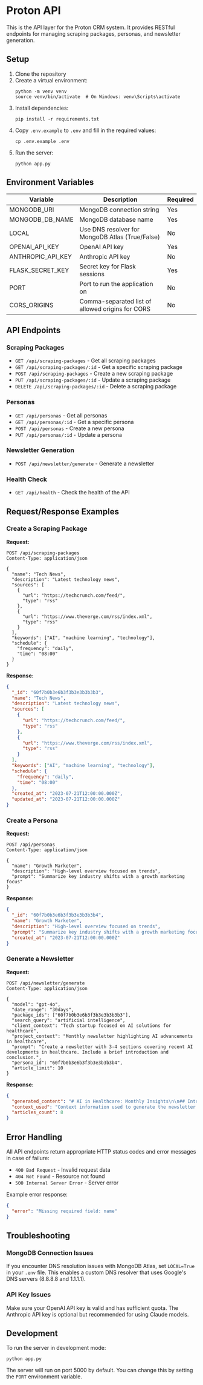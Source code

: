 # Proton API

This is the API layer for the Proton CRM system. It provides RESTful endpoints for managing scraping packages, personas, and newsletter generation.

## Setup

1. Clone the repository
2. Create a virtual environment:
   ```
   python -m venv venv
   source venv/bin/activate  # On Windows: venv\Scripts\activate
   ```
3. Install dependencies:
   ```
   pip install -r requirements.txt
   ```
4. Copy `.env.example` to `.env` and fill in the required values:
   ```
   cp .env.example .env
   ```
5. Run the server:
   ```
   python app.py
   ```

## Environment Variables

| Variable | Description | Required |
|----------|-------------|----------|
| MONGODB_URI | MongoDB connection string | Yes |
| MONGODB_DB_NAME | MongoDB database name | Yes |
| LOCAL | Use DNS resolver for MongoDB Atlas (True/False) | No |
| OPENAI_API_KEY | OpenAI API key | Yes |
| ANTHROPIC_API_KEY | Anthropic API key | No |
| FLASK_SECRET_KEY | Secret key for Flask sessions | Yes |
| PORT | Port to run the application on | No |
| CORS_ORIGINS | Comma-separated list of allowed origins for CORS | No |

## API Endpoints

### Scraping Packages

- `GET /api/scraping-packages` - Get all scraping packages
- `GET /api/scraping-packages/:id` - Get a specific scraping package
- `POST /api/scraping-packages` - Create a new scraping package
- `PUT /api/scraping-packages/:id` - Update a scraping package
- `DELETE /api/scraping-packages/:id` - Delete a scraping package

### Personas

- `GET /api/personas` - Get all personas
- `GET /api/personas/:id` - Get a specific persona
- `POST /api/personas` - Create a new persona
- `PUT /api/personas/:id` - Update a persona

### Newsletter Generation

- `POST /api/newsletter/generate` - Generate a newsletter

### Health Check

- `GET /api/health` - Check the health of the API

## Request/Response Examples

### Create a Scraping Package

**Request:**
```http
POST /api/scraping-packages
Content-Type: application/json

{
  "name": "Tech News",
  "description": "Latest technology news",
  "sources": [
    {
      "url": "https://techcrunch.com/feed/",
      "type": "rss"
    },
    {
      "url": "https://www.theverge.com/rss/index.xml",
      "type": "rss"
    }
  ],
  "keywords": ["AI", "machine learning", "technology"],
  "schedule": {
    "frequency": "daily",
    "time": "08:00"
  }
}
```

**Response:**
```json
{
  "_id": "60f7b0b3e6b3f3b3e3b3b3b3",
  "name": "Tech News",
  "description": "Latest technology news",
  "sources": [
    {
      "url": "https://techcrunch.com/feed/",
      "type": "rss"
    },
    {
      "url": "https://www.theverge.com/rss/index.xml",
      "type": "rss"
    }
  ],
  "keywords": ["AI", "machine learning", "technology"],
  "schedule": {
    "frequency": "daily",
    "time": "08:00"
  },
  "created_at": "2023-07-21T12:00:00.000Z",
  "updated_at": "2023-07-21T12:00:00.000Z"
}
```

### Create a Persona

**Request:**
```http
POST /api/personas
Content-Type: application/json

{
  "name": "Growth Marketer",
  "description": "High-level overview focused on trends",
  "prompt": "Summarize key industry shifts with a growth marketing focus"
}
```

**Response:**
```json
{
  "_id": "60f7b0b3e6b3f3b3e3b3b3b4",
  "name": "Growth Marketer",
  "description": "High-level overview focused on trends",
  "prompt": "Summarize key industry shifts with a growth marketing focus",
  "created_at": "2023-07-21T12:00:00.000Z"
}
```

### Generate a Newsletter

**Request:**
```http
POST /api/newsletter/generate
Content-Type: application/json

{
  "model": "gpt-4o",
  "date_range": "30days",
  "package_ids": ["60f7b0b3e6b3f3b3e3b3b3b3"],
  "search_query": "artificial intelligence",
  "client_context": "Tech startup focused on AI solutions for healthcare",
  "project_context": "Monthly newsletter highlighting AI advancements in healthcare",
  "prompt": "Create a newsletter with 3-4 sections covering recent AI developments in healthcare. Include a brief introduction and conclusion.",
  "persona_id": "60f7b0b3e6b3f3b3e3b3b3b4",
  "article_limit": 10
}
```

**Response:**
```json
{
  "generated_content": "# AI in Healthcare: Monthly Insights\n\n## Introduction\n\nWelcome to this month's AI in Healthcare newsletter...",
  "context_used": "Context information used to generate the newsletter...",
  "articles_count": 8
}
```

## Error Handling

All API endpoints return appropriate HTTP status codes and error messages in case of failure:

- `400 Bad Request` - Invalid request data
- `404 Not Found` - Resource not found
- `500 Internal Server Error` - Server error

Example error response:
```json
{
  "error": "Missing required field: name"
}
```

## Troubleshooting

### MongoDB Connection Issues

If you encounter DNS resolution issues with MongoDB Atlas, set `LOCAL=True` in your `.env` file. This enables a custom DNS resolver that uses Google's DNS servers (8.8.8.8 and 1.1.1.1).

### API Key Issues

Make sure your OpenAI API key is valid and has sufficient quota. The Anthropic API key is optional but recommended for using Claude models.

## Development

To run the server in development mode:

```
python app.py
```

The server will run on port 5000 by default. You can change this by setting the `PORT` environment variable.
